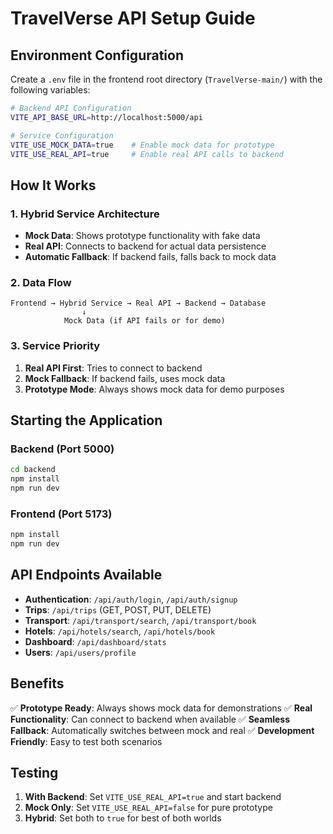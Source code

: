 # TravelVerse API Setup Guide

## Environment Configuration

Create a `.env` file in the frontend root directory (`TravelVerse-main/`) with the following variables:

```bash
# Backend API Configuration
VITE_API_BASE_URL=http://localhost:5000/api

# Service Configuration
VITE_USE_MOCK_DATA=true    # Enable mock data for prototype
VITE_USE_REAL_API=true     # Enable real API calls to backend
```

## How It Works

### 1. **Hybrid Service Architecture**
- **Mock Data**: Shows prototype functionality with fake data
- **Real API**: Connects to backend for actual data persistence
- **Automatic Fallback**: If backend fails, falls back to mock data

### 2. **Data Flow**
```
Frontend → Hybrid Service → Real API → Backend → Database
                ↓
            Mock Data (if API fails or for demo)
```

### 3. **Service Priority**
1. **Real API First**: Tries to connect to backend
2. **Mock Fallback**: If backend fails, uses mock data
3. **Prototype Mode**: Always shows mock data for demo purposes

## Starting the Application

### Backend (Port 5000)
```bash
cd backend
npm install
npm run dev
```

### Frontend (Port 5173)
```bash
npm install
npm run dev
```

## API Endpoints Available

- **Authentication**: `/api/auth/login`, `/api/auth/signup`
- **Trips**: `/api/trips` (GET, POST, PUT, DELETE)
- **Transport**: `/api/transport/search`, `/api/transport/book`
- **Hotels**: `/api/hotels/search`, `/api/hotels/book`
- **Dashboard**: `/api/dashboard/stats`
- **Users**: `/api/users/profile`

## Benefits

✅ **Prototype Ready**: Always shows mock data for demonstrations
✅ **Real Functionality**: Can connect to backend when available
✅ **Seamless Fallback**: Automatically switches between mock and real
✅ **Development Friendly**: Easy to test both scenarios

## Testing

1. **With Backend**: Set `VITE_USE_REAL_API=true` and start backend
2. **Mock Only**: Set `VITE_USE_REAL_API=false` for pure prototype
3. **Hybrid**: Set both to `true` for best of both worlds
